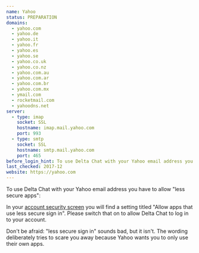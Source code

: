 ```yaml
---
name: Yahoo
status: PREPARATION
domains: 
  - yahoo.com
  - yahoo.de
  - yahoo.it
  - yahoo.fr
  - yahoo.es
  - yahoo.se
  - yahoo.co.uk
  - yahoo.co.nz
  - yahoo.com.au
  - yahoo.com.ar
  - yahoo.com.br
  - yahoo.com.mx
  - ymail.com
  - rocketmail.com
  - yahoodns.net
server:
  - type: imap
    socket: SSL
    hostname: imap.mail.yahoo.com
    port: 993
  - type: smtp
    socket: SSL
    hostname: smtp.mail.yahoo.com
    port: 465
before_login_hint: To use Delta Chat with your Yahoo email address you have to allow "less secure apps" in the Yahoo webinterface.
last_checked: 2017-12
website: https://yahoo.com
---
```


To use Delta Chat with your Yahoo email address you have to allow "less secure apps":

In your [account security screen](https://login.yahoo.com/account/security) you will find a setting titled "Allow apps that use less secure sign in". Please switch that on to allow Delta Chat to log in to your account.

Don't be afraid: "less secure sign in" sounds bad, but it isn't. The wording deliberately tries to scare you away because Yahoo wants you to only use their own apps.
